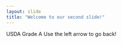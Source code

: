 ```yaml
---
layout: slide
title: "Welcome to our second slide!"
---
```

USDA Grade A 
Use the left arrow to go back!
